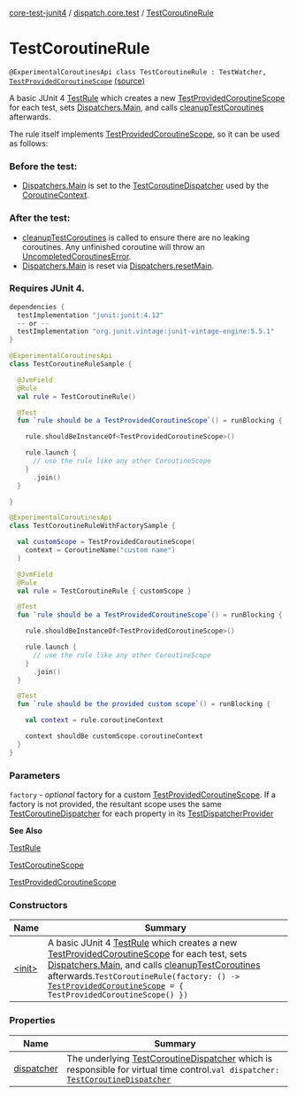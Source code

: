 [core-test-junit4](../../index.md) / [dispatch.core.test](../index.md) / [TestCoroutineRule](./index.md)

# TestCoroutineRule

`@ExperimentalCoroutinesApi class TestCoroutineRule : TestWatcher, `[`TestProvidedCoroutineScope`](https://rbusarow.github.io/Dispatch/core-test/dispatch.core.test/-test-provided-coroutine-scope/index.md) [(source)](https://github.com/RBusarow/Dispatch/tree/master/core-test-junit4/src/main/java/dispatch/core/test/TestCoroutineRule.kt#L58)

A basic JUnit 4 [TestRule](#) which creates a new [TestProvidedCoroutineScope](https://rbusarow.github.io/Dispatch/core-test/dispatch.core.test/-test-provided-coroutine-scope/index.md) for each test,
sets [Dispatchers.Main](https://kotlin.github.io/kotlinx.coroutines/kotlinx-coroutines-core/kotlinx.coroutines/-dispatchers/-main.html), and calls [cleanupTestCoroutines](https://rbusarow.github.io/Dispatch/core-test/dispatch.core.test/-test-coroutine-rule/cleanup-test-coroutines.md) afterwards.

The rule itself implements [TestProvidedCoroutineScope](https://rbusarow.github.io/Dispatch/core-test/dispatch.core.test/-test-provided-coroutine-scope/index.md), so it can be used as follows:

### Before the test:

* [Dispatchers.Main](https://kotlin.github.io/kotlinx.coroutines/kotlinx-coroutines-core/kotlinx.coroutines/-dispatchers/-main.html) is set to the [TestCoroutineDispatcher](https://kotlin.github.io/kotlinx.coroutines/kotlinx-coroutines-core/kotlinx.coroutines.test/-test-coroutine-dispatcher/index.html) used by the [CoroutineContext](https://kotlinlang.org/api/latest/jvm/stdlib/kotlin.coroutines/-coroutine-context/index.html).

### After the test:

* [cleanupTestCoroutines](https://rbusarow.github.io/Dispatch/core-test/dispatch.core.test/-test-coroutine-rule/cleanup-test-coroutines.md) is called to ensure there are no leaking coroutines.  Any unfinished coroutine
will throw an [UncompletedCoroutinesError](https://kotlin.github.io/kotlinx.coroutines/kotlinx-coroutines-core/kotlinx.coroutines.test/-uncompleted-coroutines-error/index.html).
* [Dispatchers.Main](https://kotlin.github.io/kotlinx.coroutines/kotlinx-coroutines-core/kotlinx.coroutines/-dispatchers/-main.html) is reset via [Dispatchers.resetMain](https://kotlin.github.io/kotlinx.coroutines/kotlinx-coroutines-core/kotlinx.coroutines.test/reset-main.html).

### Requires JUnit 4.

``` groovy
dependencies {
  testImplementation "junit:junit:4.12"
  -- or --
  testImplementation "org.junit.vintage:junit-vintage-engine:5.5.1"
}
```

``` kotlin
@ExperimentalCoroutinesApi
class TestCoroutineRuleSample {

  @JvmField
  @Rule
  val rule = TestCoroutineRule()

  @Test
  fun `rule should be a TestProvidedCoroutineScope`() = runBlocking {

    rule.shouldBeInstanceOf<TestProvidedCoroutineScope>()

    rule.launch {
      // use the rule like any other CoroutineScope
    }
      .join()
  }

}
```

``` kotlin
@ExperimentalCoroutinesApi
class TestCoroutineRuleWithFactorySample {

  val customScope = TestProvidedCoroutineScope(
    context = CoroutineName("custom name")
  )

  @JvmField
  @Rule
  val rule = TestCoroutineRule { customScope }

  @Test
  fun `rule should be a TestProvidedCoroutineScope`() = runBlocking {

    rule.shouldBeInstanceOf<TestProvidedCoroutineScope>()

    rule.launch {
      // use the rule like any other CoroutineScope
    }
      .join()
  }

  @Test
  fun `rule should be the provided custom scope`() = runBlocking {

    val context = rule.coroutineContext

    context shouldBe customScope.coroutineContext
  }
}
```

### Parameters

`factory` - *optional* factory for a custom [TestProvidedCoroutineScope](https://rbusarow.github.io/Dispatch/core-test/dispatch.core.test/-test-provided-coroutine-scope/index.md).  If a factory is not provided,
the resultant scope uses the same [TestCoroutineDispatcher](https://kotlin.github.io/kotlinx.coroutines/kotlinx-coroutines-core/kotlinx.coroutines.test/-test-coroutine-dispatcher/index.html) for each property in its [TestDispatcherProvider](https://rbusarow.github.io/Dispatch/core-test/dispatch.core.test/-test-dispatcher-provider/index.md)

**See Also**

[TestRule](#)

[TestCoroutineScope](https://kotlin.github.io/kotlinx.coroutines/kotlinx-coroutines-core/kotlinx.coroutines.test/-test-coroutine-scope/index.html)

[TestProvidedCoroutineScope](https://rbusarow.github.io/Dispatch/core-test/dispatch.core.test/-test-provided-coroutine-scope/index.md)

### Constructors

| Name | Summary |
|---|---|
| [&lt;init&gt;](-init-.md) | A basic JUnit 4 [TestRule](#) which creates a new [TestProvidedCoroutineScope](https://rbusarow.github.io/Dispatch/core-test/dispatch.core.test/-test-provided-coroutine-scope/index.md) for each test, sets [Dispatchers.Main](https://kotlin.github.io/kotlinx.coroutines/kotlinx-coroutines-core/kotlinx.coroutines/-dispatchers/-main.html), and calls [cleanupTestCoroutines](https://rbusarow.github.io/Dispatch/core-test/dispatch.core.test/-test-coroutine-rule/cleanup-test-coroutines.md) afterwards.`TestCoroutineRule(factory: () -> `[`TestProvidedCoroutineScope`](https://rbusarow.github.io/Dispatch/core-test/dispatch.core.test/-test-provided-coroutine-scope/index.md)` = { TestProvidedCoroutineScope() })` |

### Properties

| Name | Summary |
|---|---|
| [dispatcher](dispatcher.md) | The underlying [TestCoroutineDispatcher](https://kotlin.github.io/kotlinx.coroutines/kotlinx-coroutines-core/kotlinx.coroutines.test/-test-coroutine-dispatcher/index.html) which is responsible for virtual time control.`val dispatcher: `[`TestCoroutineDispatcher`](https://kotlin.github.io/kotlinx.coroutines/kotlinx-coroutines-core/kotlinx.coroutines.test/-test-coroutine-dispatcher/index.html) |
